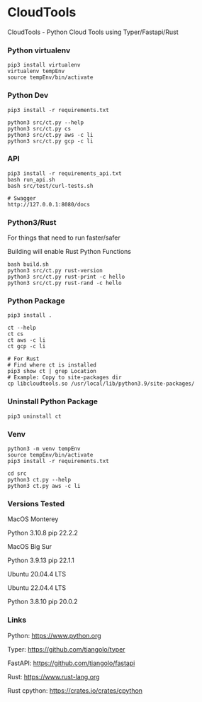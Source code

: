 # CloudTools

CloudTools - Python Cloud Tools using Typer/Fastapi/Rust

### Python virtualenv
```
pip3 install virtualenv
virtualenv tempEnv
source tempEnv/bin/activate
```

### Python Dev
```
pip3 install -r requirements.txt

python3 src/ct.py --help
python3 src/ct.py cs
python3 src/ct.py aws -c li
python3 src/ct.py gcp -c li
```

### API
```
pip3 install -r requirements_api.txt
bash run_api.sh
bash src/test/curl-tests.sh

# Swagger
http://127.0.0.1:8080/docs
```

### Python3/Rust

For things that need to run faster/safer

Building will enable Rust Python Functions
```
bash build.sh
python3 src/ct.py rust-version
python3 src/ct.py rust-print -c hello
python3 src/ct.py rust-rand -c hello
```

### Python Package
```
pip3 install .

ct --help
ct cs
ct aws -c li
ct gcp -c li

# For Rust
# Find where ct is installed
pip3 show ct | grep Location
# Example: Copy to site-packages dir
cp libcloudtools.so /usr/local/lib/python3.9/site-packages/
```

### Uninstall Python Package
```
pip3 uninstall ct
```

### Venv
```
python3 -m venv tempEnv
source tempEnv/bin/activate
pip3 install -r requirements.txt

cd src
python3 ct.py --help
python3 ct.py aws -c li
```

### Versions Tested

MacOS Monterey

Python 3.10.8 pip 22.2.2

MacOS Big Sur

Python 3.9.13 pip 22.1.1

Ubuntu 20.04.4 LTS

Ubuntu 22.04.4 LTS

Python 3.8.10 pip 20.0.2

### Links

Python: https://www.python.org

Typer: https://github.com/tiangolo/typer

FastAPI: https://github.com/tiangolo/fastapi

Rust: https://www.rust-lang.org

Rust cpython: https://crates.io/crates/cpython
